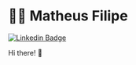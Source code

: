 # :man_technologist: Matheus Filipe

[![Linkedin Badge](https://img.shields.io/badge/-LinkedIn-blue?style=flat-square&logo=Linkedin&logoColor=white&link=https://www.linkedin.com/in/matheus-filipe-351106186/)](https://www.linkedin.com/in/matheus-filipe-351106186/)

Hi there! 👋
